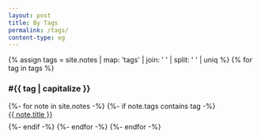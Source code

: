 ```yaml
---
layout: post
title: By Tags
permalink: /tags/
content-type: eg
---
```


<style>
.category-content a {
    text-decoration: none;
    color: #4183c4;
}

.category-content a:hover {
    text-decoration: underline;
    color: #4183c4;
}
</style>

<main>
    {% assign tags =  site.notes | map: 'tags' | join: ' '  | split: ' ' | uniq %}
    {% for tag in tags %}
        <h3 id="{{ tag }}">#{{ tag | capitalize }}</h3>
        {%- for note in site.notes -%}
            {%- if note.tags contains tag -%}
                <li style="padding-bottom: 0.6em; list-style: none;"><a href="{{note.url}}">{{ note.title }}</a></li>
            {%- endif -%}
        {%- endfor -%}
    {%- endfor -%}
    <br/>
    <br/>
</main>

